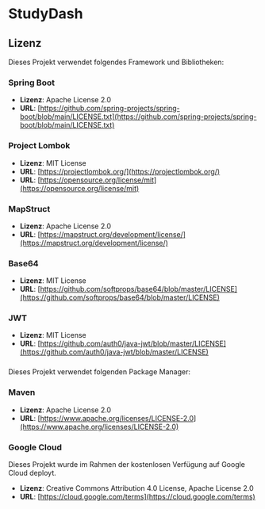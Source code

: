 # StudyDash

## Lizenz

Dieses Projekt verwendet folgendes Framework und Bibliotheken:

### Spring Boot
- **Lizenz**: Apache License 2.0
- **URL**: [https://github.com/spring-projects/spring-boot/blob/main/LICENSE.txt](https://github.com/spring-projects/spring-boot/blob/main/LICENSE.txt)
### Project Lombok
- **Lizenz**: MIT License
- **URL**: [https://projectlombok.org/](https://projectlombok.org/)
- **URL**: [https://opensource.org/license/mit](https://opensource.org/license/mit)
### MapStruct
- **Lizenz**: Apache License 2.0
- **URL**: [https://mapstruct.org/development/license/](https://mapstruct.org/development/license/)
### Base64
- **Lizenz**: MIT License
- **URL**: [https://github.com/softprops/base64/blob/master/LICENSE](https://github.com/softprops/base64/blob/master/LICENSE)
### JWT
- **Lizenz**: MIT License
- **URL**: [https://github.com/auth0/java-jwt/blob/master/LICENSE](https://github.com/auth0/java-jwt/blob/master/LICENSE)

###
Dieses Projekt verwendet folgenden Package Manager:
### Maven
- **Lizenz**: Apache License 2.0
- **URL**: [https://www.apache.org/licenses/LICENSE-2.0](https://www.apache.org/licenses/LICENSE-2.0)

### Google Cloud
Dieses Projekt wurde im Rahmen der kostenlosen Verfügung auf Google Cloud deployt.
- **Lizenz**: Creative Commons Attribution 4.0 License, Apache License 2.0
- **URL**: [https://cloud.google.com/terms](https://cloud.google.com/terms)